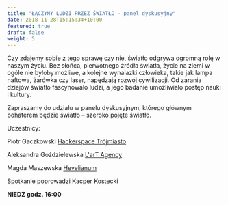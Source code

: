 ```yaml
---
title: "ŁĄCZYMY LUDZI PRZEZ ŚWIATŁO - panel dyskusyjny"
date: 2018-11-28T15:15:34+10:00
featured: true
draft: false
weight: 5
---
```

Czy zdajemy sobie z tego sprawę czy nie, światło odgrywa ogromną rolę w naszym życiu. Bez słońca, pierwotnego źródła światła, życie na ziemi w ogóle nie byłoby możliwe, a kolejne wynalazki człowieka, takie jak lampa naftowa, żarówka czy laser, napędzają rozwój cywilizacji. Od zarania dziejów światło fascynowało ludzi, a jego badanie umożliwiało postęp nauki i kultury. 

Zapraszamy do udziału w panelu dyskusyjnym, którego głównym bohaterem będzie światło – szeroko pojęte światło.

Uczestnicy:

Piotr Gaczkowski [Hackerspace Trójmiasto](https://hs3.pl)

Aleksandra Goździelewska [L'arT Agency](https://lartagency.com/pl)

Magda Maszewska [Hevelianum](https://hevelianum.pl/)

Spotkanie poprowadzi Kacper Kostecki 

**NIEDZ godz. 16:00**